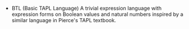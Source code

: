 + BTL (Basic TAPL Language)
A trivial expression language with expression forms on Boolean values and natural numbers inspired by a similar language in Pierce's TAPL textbook.